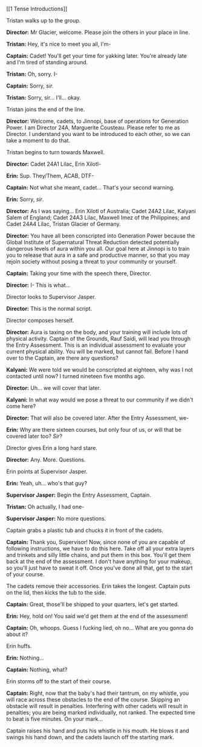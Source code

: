 [[1 Tense Introductions]]

Tristan walks up to the group.

**Director:** Mr Glacier, welcome. Please join the others in your place in line.

**Tristan:** Hey, it's nice to meet you all, I'm-

**Captain:** Cadet! You'll get your time for yakking later. You're already late and I'm tired of standing around.

**Tristan:** Oh, sorry. I-

**Captain:** Sorry, *sir*.

**Tristan:** Sorry, sir... I'll... okay.

Tristan joins the end of the line.

**Director:** Welcome, cadets, to Jinnopi, base of operations for Generation Power. I am Director 24A, Marguerite Cousteau. Please refer to me as Director. I understand you want to be introduced to each other, so we can take a moment to do that.

Tristan begins to turn towards Maxwell.

**Director:** Cadet 24A1 Lilac, Erin Xilotl-

**Erin:** Sup. They/Them, ACAB, DTF-

**Captain:** Not what she meant, cadet... That's your second warning.

**Erin:** Sorry, *sir*.

**Director:** As I was saying... Erin Xilotl of Australia; Cadet 24A2 Lilac, Kalyani Salem of England; Cadet 24A3 Lilac, Maxwell Imez of the Philippines; and Cadet 24A4 Lilac, Tristan Glacier of Germany.

**Director:** You have all been conscripted into Generation Power because the Global Institute of Supernatural Threat Reduction detected potentially dangerous levels of aura within you all. Our goal here at Jinnopi is to train you to release that aura in a safe and productive manner, so that you may rejoin society without posing a threat to your community or yourself.

**Captain:** Taking your time with the speech there, Director.

**Director:** I- This is what...

Director looks to Supervisor Jasper.

**Director:** This is the normal script.

Director composes herself.

**Director:** Aura is taxing on the body, and your training will include lots of physical activity. Captain of the Grounds, Rauf Saidi, will lead you through the Entry Assessment. This is an individual assessment to evaluate your current physical ability. You will be marked, but cannot fail. Before I hand over to the Captain, are there any questions?

**Kalyani:** We were told we would be conscripted at eighteen, why was I not contacted until now? I turned nineteen five months ago.

**Director:** Uh... we will cover that later.

**Kalyani:** In what way would we pose a threat to our community if we didn't come here?

**Director:** That will also be covered later. After the Entry Assessment, we-

**Erin:** Why are there sixteen courses, but only four of us, or will that be covered later too? *Sir*?

Director gives Erin a long hard stare.

**Director:** Any. More. Questions.

Erin points at Supervisor Jasper.

**Erin:** Yeah, uh... who's that guy?

**Supervisor Jasper:** Begin the Entry Assessment, Captain.

**Tristan:** Oh actually, I had one-

**Supervisor Jasper:** No more questions.

Captain grabs a plastic tub and chucks it in front of the cadets.

**Captain:** Thank you, Supervisor! Now, since none of you are capable of following instructions, we have to do this here. Take off all your extra layers and trinkets and silly little chains, and put them in this box. You'll get them back at the end of the assessment. I don't have anything for your makeup, so you'll just have to sweat it off. Once you've done all that, get to the start of your course.

The cadets remove their accessories. Erin takes the longest. Captain puts on the lid, then kicks the tub to the side.

**Captain:** Great, those'll be shipped to your quarters, let's get started.

**Erin:** Hey, hold on! You said we'd get them at the end of the assessment!

**Captain:** Oh, whoops. Guess I fucking lied, oh no... What are you gonna do about it?

Erin huffs.

**Erin:** Nothing...

**Captain:** Nothing, what?

Erin storms off to the start of their course.

**Captain:** Right, now that the baby's had their tantrum, on my whistle, you will race across these obstacles to the end of the course. Skipping an obstacle will result in penalties. Interfering with other cadets will result in penalties; you are being marked individually, not ranked. The expected time to beat is five minutes. On your mark...

Captain raises his hand and puts his whistle in his mouth. He blows it and swings his hand down, and the cadets launch off the starting mark.